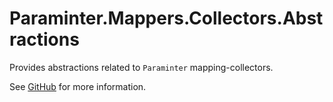 # Paraminter.Mappers.Collectors.Abstractions

Provides abstractions related to `Paraminter` mapping-collectors.

See [GitHub](https://github.com/Paraminter/Paraminter.Mappers.Collectors) for more information.
